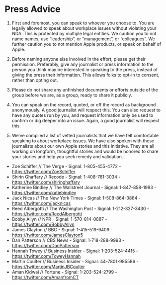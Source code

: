 # Press Advice

1. First and foremost, you can speak to whoever you choose to. You are legally allowed to speak about workplace issues without violating your NDA. This is protected by multiple legal entities. We caution you to not name names, use “leadership”, or “management”, or “colleagues”. We further caution you to not mention Apple products, or speak on behalf of Apple. 

2. Before naming anyone else involved in the effort, please get their permission. Preferably, give any journalist or press information to the person you think may be interested in speaking to the press, instead of giving the press their information. This allows folks to opt-in to consent, rather than opting out.

3. Please do not share any unfinished documents or efforts outside of the group before we are, as a group, ready to share it publicly.

4. You can speak on the record, quoted, or off the record as background anonymously. A good journalist will respect this. You can also request to have any quotes run by you, and request information only be used to confirm or dig deeper into an issue. Again, a good journalist will respect this.

5. We’ve compiled a list of vetted journalists that we have felt comfortable speaking to about workplace issues. We have also spoken with these journalists about our own Apple stories and this initiative. They are all working on longform, thoughtful stories and would be honored to share your stories and help you seek remedy and validation.

- Zoe Schiffer // The Verge - Signal: 1-805-455-4772 - https://twitter.com/ZoeSchiffer
- Shirin Ghaffary // Recode - Signal: 1-408-781-3034 - https://twitter.com/shiringhaffary 
- Katherine Bindley // The Wallstreet Journal - Signal: 1-847-858-1993 - https://twitter.com/katiebindley
- Jack Nicas // The New York Times - Signal: 1-508-864-3864 - https://twitter.com/jacknicas 
- Reed Albergotti // The Washington Post - Signal: 1-212-327-3430 - https://twitter.com/ReedAlbergotti
- Bobby Allyn // NPR - Signal: 1-570-814-0887 - https://twitter.com/BobbyAllyn 
- James Clayton // BBC - Signal: 1-415-519-9409 - https://twitter.com/JamesClayton5
- Dan Patterson // CBS News - Signal: 1-718-288-9993 - https://twitter.com/DanPatterson
- Hannah Towey // Business Insider - Signal: 1-203-524-4415 - https://twitter.com/ToweyHannah
- Martin Coulter // Business Insider - Signal: 44-7801-985586 - https://twitter.com/MartinJBCoulter
- Aman Kidwai // Fortune - Signal: 1-203-524-2799 - https://twitter.com/AmanfromCT 
